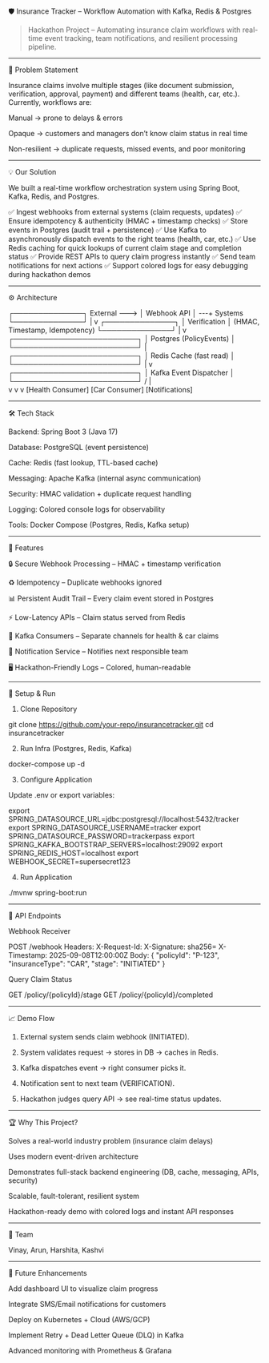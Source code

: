 🛡 Insurance Tracker – Workflow Automation with Kafka, Redis & Postgres

> Hackathon Project – Automating insurance claim workflows with real-time event tracking, team notifications, and resilient processing pipeline.




---

🚀 Problem Statement

Insurance claims involve multiple stages (like document submission, verification, approval, payment) and different teams (health, car, etc.).
Currently, workflows are:

Manual → prone to delays & errors

Opaque → customers and managers don’t know claim status in real time

Non-resilient → duplicate requests, missed events, and poor monitoring



---

💡 Our Solution

We built a real-time workflow orchestration system using Spring Boot, Kafka, Redis, and Postgres.

✅ Ingest webhooks from external systems (claim requests, updates)
✅ Ensure idempotency & authenticity (HMAC + timestamp checks)
✅ Store events in Postgres (audit trail + persistence)
✅ Use Kafka to asynchronously dispatch events to the right teams (health, car, etc.)
✅ Use Redis caching for quick lookups of current claim stage and completion status
✅ Provide REST APIs to query claim progress instantly
✅ Send team notifications for next actions
✅ Support colored logs for easy debugging during hackathon demos


---

⚙ Architecture

┌──────────────┐
   External ---> │  Webhook API │ ---+
    Systems      └──────────────┘    |
                                      v
                              ┌──────────────┐
                              │ Verification │  (HMAC, Timestamp, Idempotency)
                              └──────────────┘
                                      |
                                      v
                        ┌─────────────────────────┐
                        │ Postgres (PolicyEvents) │
                        └─────────────────────────┘
                                      |
                        ┌─────────────────────────┐
                        │ Redis Cache (fast read) │
                        └─────────────────────────┘
                                      |
                                      v
                        ┌─────────────────────────┐
                        │ Kafka Event Dispatcher  │
                        └─────────────────────────┘
                        /           |            \
                       v            v             v
                [Health Consumer] [Car Consumer] [Notifications]


---

🛠 Tech Stack

Backend: Spring Boot 3 (Java 17)

Database: PostgreSQL (event persistence)

Cache: Redis (fast lookup, TTL-based cache)

Messaging: Apache Kafka (internal async communication)

Security: HMAC validation + duplicate request handling

Logging: Colored console logs for observability

Tools: Docker Compose (Postgres, Redis, Kafka setup)



---

📌 Features

🔒 Secure Webhook Processing – HMAC + timestamp verification

♻ Idempotency – Duplicate webhooks ignored

📊 Persistent Audit Trail – Every claim event stored in Postgres

⚡ Low-Latency APIs – Claim status served from Redis

📨 Kafka Consumers – Separate channels for health & car claims

🔔 Notification Service – Notifies next responsible team

🖥 Hackathon-Friendly Logs – Colored, human-readable



---

🔧 Setup & Run

1. Clone Repository

git clone https://github.com/your-repo/insurancetracker.git
cd insurancetracker

2. Run Infra (Postgres, Redis, Kafka)

docker-compose up -d

3. Configure Application

Update .env or export variables:

export SPRING_DATASOURCE_URL=jdbc:postgresql://localhost:5432/tracker
export SPRING_DATASOURCE_USERNAME=tracker
export SPRING_DATASOURCE_PASSWORD=trackerpass
export SPRING_KAFKA_BOOTSTRAP_SERVERS=localhost:29092
export SPRING_REDIS_HOST=localhost
export WEBHOOK_SECRET=supersecret123

4. Run Application

./mvnw spring-boot:run


---

📡 API Endpoints

Webhook Receiver

POST /webhook
Headers:
  X-Request-Id: <unique-id>
  X-Signature: sha256=<hmac>
  X-Timestamp: 2025-09-08T12:00:00Z
Body:
  { "policyId": "P-123", "insuranceType": "CAR", "stage": "INITIATED" }

Query Claim Status

GET /policy/{policyId}/stage
GET /policy/{policyId}/completed


---

📈 Demo Flow

1. External system sends claim webhook (INITIATED).


2. System validates request → stores in DB → caches in Redis.


3. Kafka dispatches event → right consumer picks it.


4. Notification sent to next team (VERIFICATION).


5. Hackathon judges query API → see real-time status updates.




---

🏆 Why This Project?

Solves a real-world industry problem (insurance claim delays)

Uses modern event-driven architecture

Demonstrates full-stack backend engineering (DB, cache, messaging, APIs, security)

Scalable, fault-tolerant, resilient system

Hackathon-ready demo with colored logs and instant API responses



---

👥 Team

Vinay, Arun, Harshita, Kashvi



---

🚀 Future Enhancements

Add dashboard UI to visualize claim progress

Integrate SMS/Email notifications for customers

Deploy on Kubernetes + Cloud (AWS/GCP)

Implement Retry + Dead Letter Queue (DLQ) in Kafka

Advanced monitoring with Prometheus & Grafana
